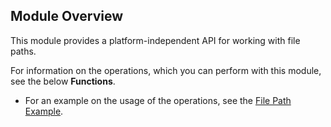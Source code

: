 ## Module Overview

This module provides a platform-independent API for working with file paths.

For information on the operations, which you can perform with this module, see the below **Functions**.

* For an example on the usage of the operations, see the [File Path Example](https://ballerina.io/swan-lake/learn/by-example/filepath.html).
